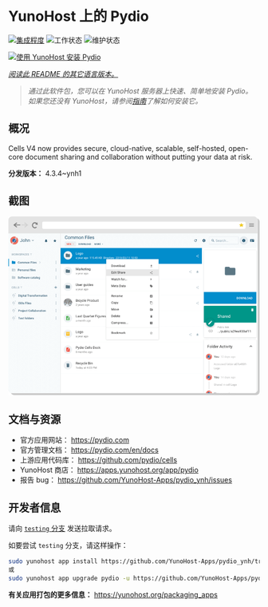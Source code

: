 <!--
注意：此 README 由 <https://github.com/YunoHost/apps/tree/master/tools/readme_generator> 自动生成
请勿手动编辑。
-->

# YunoHost 上的 Pydio

[![集成程度](https://dash.yunohost.org/integration/pydio.svg)](https://ci-apps.yunohost.org/ci/apps/pydio/) ![工作状态](https://ci-apps.yunohost.org/ci/badges/pydio.status.svg) ![维护状态](https://ci-apps.yunohost.org/ci/badges/pydio.maintain.svg)

[![使用 YunoHost 安装 Pydio](https://install-app.yunohost.org/install-with-yunohost.svg)](https://install-app.yunohost.org/?app=pydio)

*[阅读此 README 的其它语言版本。](./ALL_README.md)*

> *通过此软件包，您可以在 YunoHost 服务器上快速、简单地安装 Pydio。*  
> *如果您还没有 YunoHost，请参阅[指南](https://yunohost.org/install)了解如何安装它。*

## 概况

Cells V4 now provides secure, cloud-native, scalable, self-hosted, open-core document sharing and collaboration without putting your data at risk.


**分发版本：** 4.3.4~ynh1

## 截图

![Pydio 的截图](./doc/screenshots/screenshot01.png)

## 文档与资源

- 官方应用网站： <https://pydio.com>
- 官方管理文档： <https://pydio.com/en/docs>
- 上游应用代码库： <https://github.com/pydio/cells>
- YunoHost 商店： <https://apps.yunohost.org/app/pydio>
- 报告 bug： <https://github.com/YunoHost-Apps/pydio_ynh/issues>

## 开发者信息

请向 [`testing` 分支](https://github.com/YunoHost-Apps/pydio_ynh/tree/testing) 发送拉取请求。

如要尝试 `testing` 分支，请这样操作：

```bash
sudo yunohost app install https://github.com/YunoHost-Apps/pydio_ynh/tree/testing --debug
或
sudo yunohost app upgrade pydio -u https://github.com/YunoHost-Apps/pydio_ynh/tree/testing --debug
```

**有关应用打包的更多信息：** <https://yunohost.org/packaging_apps>
